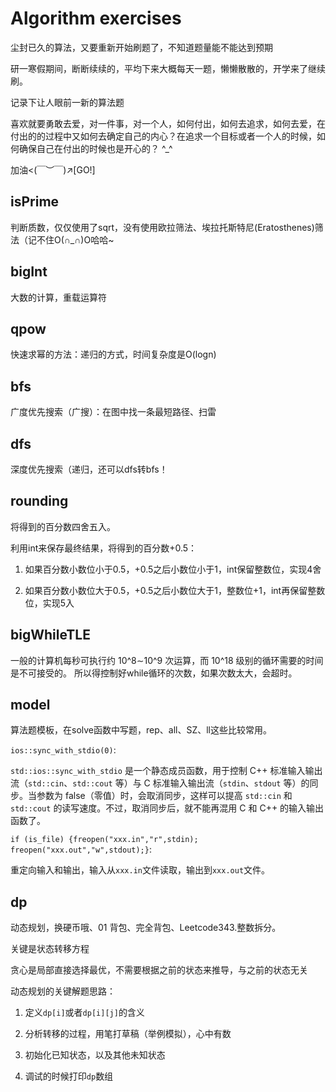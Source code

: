 # Algorithm exercises
尘封已久的算法，又要重新开始刷题了，不知道题量能不能达到预期

研一寒假期间，断断续续的，平均下来大概每天一题，懒懒散散的，开学来了继续刷。

记录下让人眼前一新的算法题

喜欢就要勇敢去爱，对一件事，对一个人，如何付出，如何去追求，如何去爱，在付出的的过程中又如何去确定自己的内心？在追求一个目标或者一个人的时候，如何确保自己在付出的时候也是开心的？ \^_^

加油<(￣︶￣)↗[GO!]

## isPrime
判断质数，仅仅使用了sqrt，没有使用欧拉筛法、埃拉托斯特尼(Eratosthenes)筛法（记不住O(∩_∩)O哈哈~

## bigInt
大数的计算，重载运算符

## qpow
快速求幂的方法：递归的方式，时间复杂度是O(logn)

## bfs
广度优先搜索（广搜）：在图中找一条最短路径、扫雷

## dfs
深度优先搜索（递归，还可以dfs转bfs！

## rounding
将得到的百分数四舍五入。

利用int来保存最终结果，将得到的百分数+0.5：

1. 如果百分数小数位小于0.5，+0.5之后小数位小于1，int保留整数位，实现4舍

2. 如果百分数小数位大于0.5，+0.5之后小数位大于1，整数位+1，int再保留整数位，实现5入

## bigWhileTLE
一般的计算机每秒可执行约 10^8∼10^9 次运算，而 10^18 级别的循环需要的时间是不可接受的。
所以得控制好while循环的次数，如果次数太大，会超时。

## model
算法题模板，在solve函数中写题，rep、all、SZ、ll这些比较常用。

`ios::sync_with_stdio(0)`:

`std::ios::sync_with_stdio` 是一个静态成员函数，用于控制 C++ 标准输入输出流（`std::cin`、`std::cout` 等）与 C 标准输入输出流（`stdin`、`stdout` 等）的同步。当参数为 false（零值）时，会取消同步，这样可以提高 `std::cin` 和 `std::cout` 的读写速度。不过，取消同步后，就不能再混用 C 和 C++ 的输入输出函数了。

`if (is_file) {freopen("xxx.in","r",stdin); freopen("xxx.out","w",stdout);}`:

重定向输入和输出，输入从`xxx.in`文件读取，输出到`xxx.out`文件。

## dp
动态规划，换硬币哦、01 背包、完全背包、Leetcode343.整数拆分。

关键是状态转移方程

贪心是局部直接选择最优，不需要根据之前的状态来推导，与之前的状态无关

动态规划的关键解题思路：

1. 定义`dp[i]`或者`dp[i][j]`的含义

2. 分析转移的过程，用笔打草稿（举例模拟），心中有数

3. 初始化已知状态，以及其他未知状态

4. 调试的时候打印`dp`数组